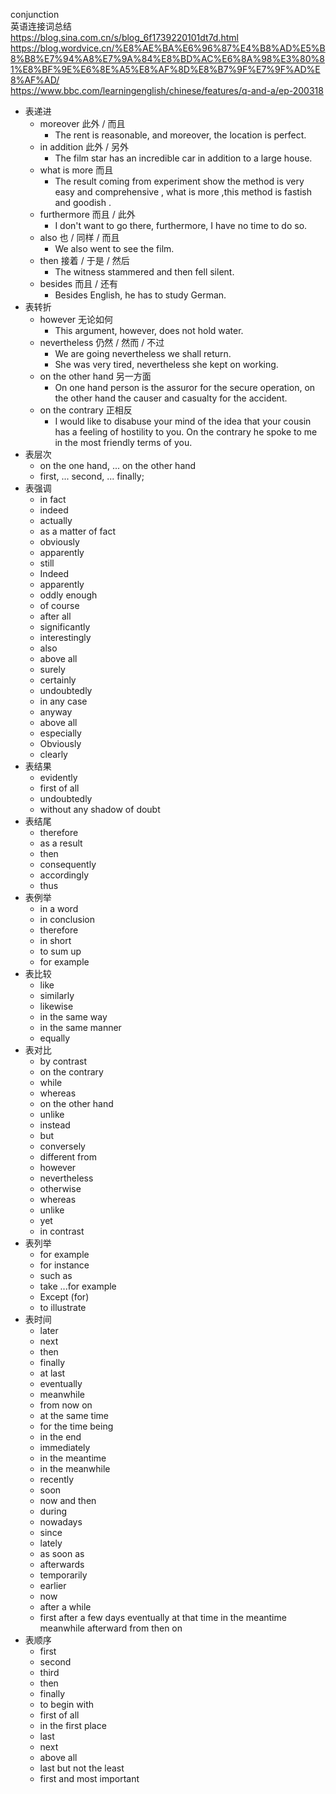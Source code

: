 conjunction  
英语连接词总结  
https://blog.sina.com.cn/s/blog_6f1739220101dt7d.html  
https://blog.wordvice.cn/%E8%AE%BA%E6%96%87%E4%B8%AD%E5%B8%B8%E7%94%A8%E7%9A%84%E8%BD%AC%E6%8A%98%E3%80%81%E8%BF%9E%E6%8E%A5%E8%AF%8D%E8%B7%9F%E7%9F%AD%E8%AF%AD/  
https://www.bbc.com/learningenglish/chinese/features/q-and-a/ep-200318  
+ 表递进
  + moreover 此外 / 而且
    + The rent is reasonable, and moreover, the location is perfect.
  + in addition 此外 / 另外
    + The film star has an incredible car in addition to a large house.
  + what is more 而且
    + The result coming from experiment show the method is very easy and comprehensive , what is more ,this method is fastish and goodish .
  + furthermore 而且 / 此外
    + I don't want to go there, furthermore, I have no time to do so.
  + also 也 / 同样 / 而且
    + We also went to see the film.
  + then 接着 / 于是 / 然后
    + The witness stammered and then fell silent.
  + besides  而且 / 还有
    + Besides English, he has to study German.
+ 表转折
  + however 无论如何
    + This argument, however, does not hold water.
  + nevertheless 仍然 / 然而 / 不过
    + We are going nevertheless we shall return.
    + She was very tired, nevertheless she kept on working.
  + on the other hand 另一方面
    + On one hand person is the assuror for the secure operation, on the other hand the causer and casualty for the accident.
  + on the contrary 正相反
    + I would like to disabuse your mind of the idea that your cousin has a feeling of hostility to you. On the contrary he spoke to me in the most friendly terms of you.
+ 表层次
  + on the one hand, ... on the other hand
  + first, ... second, ... finally;
+ 表强调
  + in fact
  + indeed
  + actually
  + as a matter of fact
  + obviously
  + apparently
  + still
  + Indeed
  + apparently
  + oddly enough
  + of course
  + after all
  + significantly
  + interestingly
  + also
  + above all
  + surely
  + certainly
  + undoubtedly
  + in any case
  + anyway
  + above all
  + especially
  + Obviously
  + clearly
+ 表结果
  + evidently
  + first of all
  + undoubtedly
  + without any shadow of doubt
+ 表结尾
  + therefore
  + as a result
  + then
  + consequently
  + accordingly
  + thus
+ 表例举
  + in a word
  + in conclusion
  + therefore
  + in short
  + to sum up
  + for example
+ 表比较
  + like
  + similarly
  + likewise
  + in the same way
  + in the same manner
  + equally
+ 表对比
  + by contrast
  + on the contrary
  + while
  + whereas
  + on the other hand
  + unlike
  + instead
  + but
  + conversely
  + different from
  + however
  + nevertheless
  + otherwise
  + whereas
  + unlike
  + yet
  + in contrast
+ 表列举
  + for example
  + for instance
  + such as
  + take ...for example
  + Except (for)
  + to illustrate
+ 表时间
  + later
  + next
  + then
  + finally
  + at last
  + eventually
  + meanwhile
  + from now on
  + at the same time
  + for the time being
  + in the end
  + immediately
  + in the meantime
  + in the meanwhile
  + recently
  + soon
  + now and then
  + during
  + nowadays
  + since
  + lately
  + as soon as
  + afterwards
  + temporarily
  + earlier
  + now
  + after a while
  + first after a few days eventually at that time in the meantime meanwhile afterward from then on
+ 表顺序
  + first
  + second
  + third
  + then
  + finally
  + to begin with
  + first of all
  + in the first place
  + last
  + next
  + above all
  + last but not the least
  + first and most important
